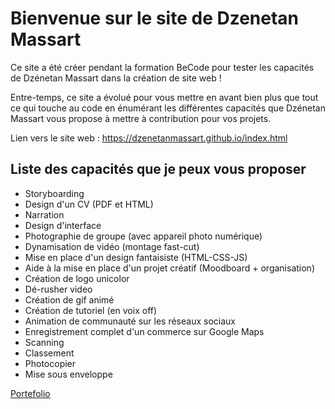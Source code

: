Bienvenue sur le site de Dzenetan Massart
======================================

Ce site a été créer pendant la formation BeCode pour tester les capacités de Dzénetan Massart dans la création de site web !

Entre-temps, ce site a évolué pour vous mettre en avant bien plus que tout ce qui touche au code en énumérant les différentes capacités que Dzénetan Massart vous propose à mettre à contribution pour vos projets.

Lien vers le site web : https://dzenetanmassart.github.io/index.html

## Liste des capacités que je peux vous proposer
-   Storyboarding                                                          
-   Design d'un CV (PDF et HTML)                                           
-   Narration                                                              
-   Design d'interface                                                     
-   Photographie de groupe (avec appareil photo numérique)                 
-   Dynamisation de vidéo (montage fast-cut)                               
-   Mise en place d'un design fantaisiste (HTML-CSS-JS)                    
-   Aide à la mise en place d'un projet créatif (Moodboard + organisation) 
-   Création de logo unicolor                                              
-   Dé-rusher video                                                        
-   Création de gif animé                                                  
-   Création de tutoriel (en voix off)                                     
-   Animation de communauté sur les réseaux sociaux                        
-   Enregistrement complet d'un commerce sur Google Maps                   
-   Scanning                                                               
-   Classement                                                             
-   Photocopier                                                            
-   Mise sous enveloppe

[Portefolio](https://dzenetanmassart.github.io/portefolio.html)
